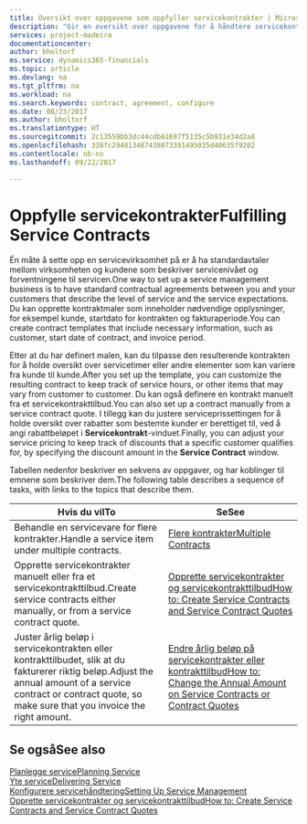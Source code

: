 ```yaml
---
title: Oversikt over oppgavene som oppfyller servicekontrakter | Microsoft-dokumentasjon
description: "Gir en oversikt over oppgavene for å håndtere servicekontrakter med kunder."
services: project-madeira
documentationcenter: 
author: bholtorf
ms.service: dynamics365-financials
ms.topic: article
ms.devlang: na
ms.tgt_pltfrm: na
ms.workload: na
ms.search.keywords: contract, agreement, configure
ms.date: 08/23/2017
ms.author: bholtorf
ms.translationtype: HT
ms.sourcegitcommit: 2c13559bb3dc44cdb61697f5135c5b931e34d2a8
ms.openlocfilehash: 338fc294813487438073391495035d40635f9202
ms.contentlocale: nb-no
ms.lasthandoff: 09/22/2017

---
```

# <a name="fulfilling-service-contracts"></a><span data-ttu-id="8e12a-103">Oppfylle servicekontrakter</span><span class="sxs-lookup"><span data-stu-id="8e12a-103">Fulfilling Service Contracts</span></span> 
<span data-ttu-id="8e12a-104">Én måte å sette opp en servicevirksomhet på er å ha standardavtaler mellom virksomheten og kundene som beskriver servicenivået og forventningene til servicen.</span><span class="sxs-lookup"><span data-stu-id="8e12a-104">One way to set up a service management business is to have standard contractual agreements between you and your customers that describe the level of service and the service expectations.</span></span> <span data-ttu-id="8e12a-105">Du kan opprette kontraktmaler som inneholder nødvendige opplysninger, for eksempel kunde, startdato for kontrakten og fakturaperiode.</span><span class="sxs-lookup"><span data-stu-id="8e12a-105">You can create contract templates that include necessary information, such as customer, start date of contract, and invoice period.</span></span>  
  
<span data-ttu-id="8e12a-106">Etter at du har definert malen, kan du tilpasse den resulterende kontrakten for å holde oversikt over servicetimer eller andre elementer som kan variere fra kunde til kunde.</span><span class="sxs-lookup"><span data-stu-id="8e12a-106">After you set up the template, you can customize the resulting contract to keep track of service hours, or other items that may vary from customer to customer.</span></span> <span data-ttu-id="8e12a-107">Du kan også definere en kontrakt manuelt fra et servicekontrakttilbud.</span><span class="sxs-lookup"><span data-stu-id="8e12a-107">You can also set up a contract manually from a service contract quote.</span></span> <span data-ttu-id="8e12a-108">I tillegg kan du justere serviceprissettingen for å holde oversikt over rabatter som bestemte kunder er berettiget til, ved å angi rabattbeløpet i **Servicekontrakt**-vinduet.</span><span class="sxs-lookup"><span data-stu-id="8e12a-108">Finally, you can adjust your service pricing to keep track of discounts that a specific customer qualifies for, by specifying the discount amount in the **Service Contract** window.</span></span>  

<span data-ttu-id="8e12a-109">Tabellen nedenfor beskriver en sekvens av oppgaver, og har koblinger til emnene som beskriver dem.</span><span class="sxs-lookup"><span data-stu-id="8e12a-109">The following table describes a sequence of tasks, with links to the topics that describe them.</span></span>   
  
|<span data-ttu-id="8e12a-110">**Hvis du vil**</span><span class="sxs-lookup"><span data-stu-id="8e12a-110">**To**</span></span>|<span data-ttu-id="8e12a-111">**Se**</span><span class="sxs-lookup"><span data-stu-id="8e12a-111">**See**</span></span>|  
|------------|-------------|  
|<span data-ttu-id="8e12a-112">Behandle en servicevare for flere kontrakter.</span><span class="sxs-lookup"><span data-stu-id="8e12a-112">Handle a service item under multiple contracts.</span></span> | [<span data-ttu-id="8e12a-113">Flere kontrakter</span><span class="sxs-lookup"><span data-stu-id="8e12a-113">Multiple Contracts</span></span>](service-multiple-contracts.md)|  
|<span data-ttu-id="8e12a-114">Opprette servicekontrakter manuelt eller fra et servicekontrakttilbud.</span><span class="sxs-lookup"><span data-stu-id="8e12a-114">Create service contracts either manually, or from a service contract quote.</span></span>| [<span data-ttu-id="8e12a-115">Opprette servicekontrakter og servicekontrakttilbud</span><span class="sxs-lookup"><span data-stu-id="8e12a-115">How to: Create Service Contracts and Service Contract Quotes</span></span>](service-how-to-create-service-contracts-and-service-contract-quotes.md)|
|<span data-ttu-id="8e12a-116">Juster årlig beløp i servicekontrakten eller kontrakttilbudet, slik at du fakturerer riktig beløp.</span><span class="sxs-lookup"><span data-stu-id="8e12a-116">Adjust the annual amount of a service contract or contract quote, so make sure that you invoice the right amount.</span></span>|[<span data-ttu-id="8e12a-117">Endre årlig beløp på servicekontrakter eller kontrakttilbud</span><span class="sxs-lookup"><span data-stu-id="8e12a-117">How to: Change the Annual Amount on Service Contracts or Contract Quotes</span></span>](service-how-to-change-the-annual-amount-on-service-contracts-or-contract-quotes.md)|

## <a name="see-also"></a><span data-ttu-id="8e12a-118">Se også</span><span class="sxs-lookup"><span data-stu-id="8e12a-118">See also</span></span>
[<span data-ttu-id="8e12a-119">Planlegge service</span><span class="sxs-lookup"><span data-stu-id="8e12a-119">Planning Service</span></span>](service-plan-service.md)  
[<span data-ttu-id="8e12a-120">Yte service</span><span class="sxs-lookup"><span data-stu-id="8e12a-120">Delivering Service</span></span>](service-deliver-service.md)  
[<span data-ttu-id="8e12a-121">Konfigurere servicehåndtering</span><span class="sxs-lookup"><span data-stu-id="8e12a-121">Setting Up Service Management</span></span>](service-setup-service.md)  
[<span data-ttu-id="8e12a-122">Opprette servicekontrakter og servicekontrakttilbud</span><span class="sxs-lookup"><span data-stu-id="8e12a-122">How to: Create Service Contracts and Service Contract Quotes</span></span>](service-how-to-create-service-contracts-and-service-contract-quotes.md)  

